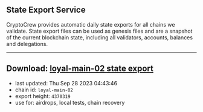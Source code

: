 ## State Export Service
CryptoCrew provides automatic daily state exports for all chains we validate. State export files can be used as genesis files and are a snapshot of the current blockchain state, including all validators, accounts, balances and delegations.

---
**Download: [loyal-main-02 state export](https://dl.ccvalidators.com/SERVICE/loyal/loyal-main-02_export_4370319.json)**
---

- last updated: Thu Sep 28 2023 04:43:46
- chain id: `loyal-main-02`
- export height: `4370319`
- use for: airdrops, local tests, chain recovery
